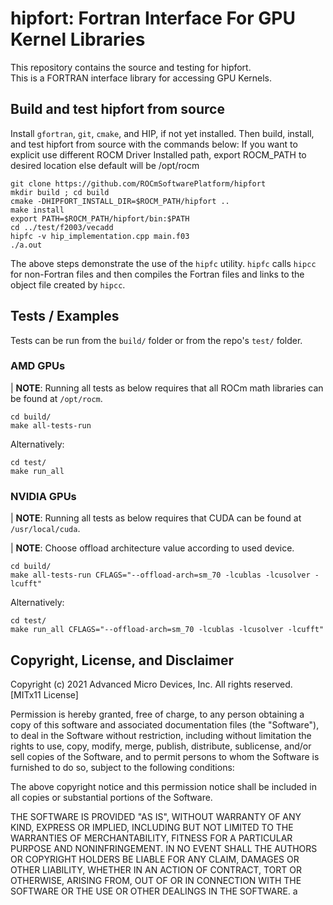 hipfort: Fortran Interface For GPU Kernel Libraries
===================================================

This repository contains the source and testing for hipfort.  
This is a FORTRAN interface library for accessing GPU Kernels.

## Build and test hipfort from source

Install `gfortran`, `git`, `cmake`, and HIP, if not yet installed.
Then build, install, and test hipfort from source with the commands below:
If you want to explicit use different ROCM Driver Installed path, export ROCM_PATH to desired location else default will be /opt/rocm
```
git clone https://github.com/ROCmSoftwarePlatform/hipfort
mkdir build ; cd build
cmake -DHIPFORT_INSTALL_DIR=$ROCM_PATH/hipfort ..
make install
export PATH=$ROCM_PATH/hipfort/bin:$PATH
cd ../test/f2003/vecadd
hipfc -v hip_implementation.cpp main.f03
./a.out
```

The above steps demonstrate the use of the `hipfc` utility. `hipfc` calls `hipcc` for non-Fortran files and then
compiles the Fortran files and links to the object file created by `hipcc`.

## Tests / Examples

Tests can be run from the `build/` folder 
or from the repo's `test/` folder.

### AMD GPUs

| **NOTE**: Running all tests as below requires that all ROCm math libraries can be found at `/opt/rocm`.

```
cd build/
make all-tests-run
```

Alternatively:

```
cd test/
make run_all
```

### NVIDIA GPUs

| **NOTE**: Running all tests as below requires that CUDA can be found at `/usr/local/cuda`.

| **NOTE**: Choose offload architecture value according to used device.

```
cd build/
make all-tests-run CFLAGS="--offload-arch=sm_70 -lcublas -lcusolver -lcufft"
```

Alternatively:

```
cd test/
make run_all CFLAGS="--offload-arch=sm_70 -lcublas -lcusolver -lcufft"
```

## Copyright, License, and Disclaimer

<A NAME="Copyright">

Copyright (c) 2021 Advanced Micro Devices, Inc. All rights reserved.
[MITx11 License]

Permission is hereby granted, free of charge, to any person obtaining a copy
of this software and associated documentation files (the "Software"), to deal
in the Software without restriction, including without limitation the rights
to use, copy, modify, merge, publish, distribute, sublicense, and/or sell
copies of the Software, and to permit persons to whom the Software is
furnished to do so, subject to the following conditions:

The above copyright notice and this permission notice shall be included in
all copies or substantial portions of the Software.

THE SOFTWARE IS PROVIDED "AS IS", WITHOUT WARRANTY OF ANY KIND, EXPRESS OR
IMPLIED, INCLUDING BUT NOT LIMITED TO THE WARRANTIES OF MERCHANTABILITY,
FITNESS FOR A PARTICULAR PURPOSE AND NONINFRINGEMENT.  IN NO EVENT SHALL THE
AUTHORS OR COPYRIGHT HOLDERS BE LIABLE FOR ANY CLAIM, DAMAGES OR OTHER
LIABILITY, WHETHER IN AN ACTION OF CONTRACT, TORT OR OTHERWISE, ARISING FROM,
OUT OF OR IN CONNECTION WITH THE SOFTWARE OR THE USE OR OTHER DEALINGS IN
THE SOFTWARE.
a
